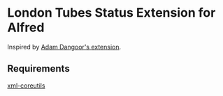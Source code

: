 # London Tubes Status Extension for Alfred

Inspired by [Adam Dangoor's extension](http://stuffadammakes.wordpress.com/2011/11/21/london-tube-extension/).

## Requirements

[xml-coreutils](http://xml-coreutils.sourceforge.net/)
